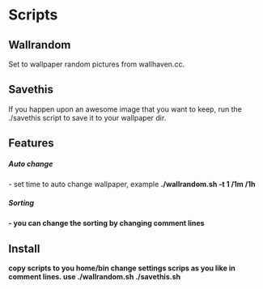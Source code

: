 # Scripts

<h2>Wallrandom</h2>

Set to wallpaper random pictures from wallhaven.cc.<br>

<h2>Savethis</h2>

If you happen upon an awesome image that you want to keep, run the ./savethis script to save it to your wallpaper dir.

<h2>Features</h2>

<h5>Auto change</h5> - set time to auto change wallpaper, example <b>./wallrandom.sh -t 1 /1m /1h
  
<h5>Sorting</h5> - you can change the sorting by changing comment lines


<h2>Install</h2>

copy scripts to you home/bin
change settings scrips as you like in comment lines.
use ./wallrandom.sh ./savethis.sh
